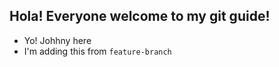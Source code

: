 ## Hola! Everyone welcome to my git guide!

- Yo! Johhny here
- I'm adding this from `feature-branch`